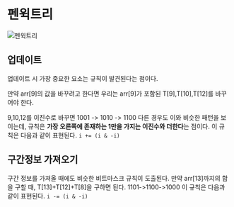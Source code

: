 # 펜윅트리
![펜윅트리](https://img1.daumcdn.net/thumb/R1280x0/?scode=mtistory2&fname=https%3A%2F%2Fblog.kakaocdn.net%2Fdn%2FA3WyV%2Fbtrdd8sfbjN%2F466zc67KQ7gm0XG18GY9zk%2Fimg.png)


## 업데이트
업데이트 시 가장 중요한 요소는 규칙이 발견된다는 점이다.

만약 arr[9]의 값을 바꾸려고 한다면 우리는 arr[9]가 포함된 T[9],T[10],T[12]를 바꾸어야 한다.

9,10,12를 이진수로 바꾸면 1001 -> 1010 -> 1100
다른 경우도 이와 비슷한 패턴을 보이는데, 규칙은 **가장 오른쪽에 존재하는 1만을 가지는 이진수와 더한다**는 점이다.
이 규칙은 다음과 같이 표현된다.
```i += (i & -i)```

## 구간정보 가져오기
구간 정보를 가져올 때에도 비슷한 비트마스크 규칙이 도출된다.
만약 arr[13]까지의 합을 구할 때, T[13]+T[12]+T[8]을 구하면 된다.
1101->1100->1000
이 규칙은 다음과 같이 표현된다.
```i -= (i & -i)```

